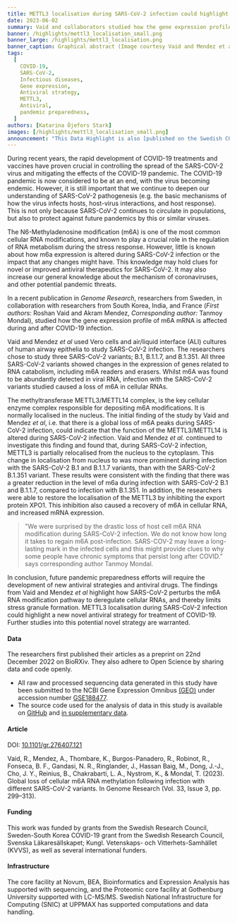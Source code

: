```yaml
---
title: METTL3 localisation during SARS-CoV-2 infection could highlight new novel antiviral strategy
date: 2023-06-02
summary: Vaid and collaborators studied how the gene expression profile of m6A mRNA is affected both during and after COVID-19 infection. All sequencing data and the source code for analysis are shared.
banner: /highlights/mettl3_localisation_small.png
banner_large: /highlights/mettl3_localisation.png
banner_caption: Graphical abstract (Image courtesy Vaid and Mendez et al. (2023)).
tags:
  [
    COVID-19,
    SARS-CoV-2,
    Infectious diseases,
    Gene expression,
    Antiviral strategy,
    METTL3,
    Antiviral,
    pandemic preparedness,
  ]
authors: [Katarina Öjefors Stark]
images: [/highlights/mettl3_localisation_small.png]
announcement: "This Data Highlight is also [published on the Swedish COVID-19 & Pandemic Preparedness Data Portal](https://covid19dataportal.se/highlights/mettl3_localisation/)."
---
```


During recent years, the rapid development of COVID-19 treatments and vaccines have proven crucial in controlling the spread of the SARS-COV-2 virus and mitigating the effects of the COVID-19 pandemic. The COVID-19 pandemic is now considered to be at an end, with the virus becoming endemic. However, it is still important that we continue to deepen our understanding of SARS-CoV-2 pathogenesis (e.g. the basic mechanisms of how the virus infects hosts, host-virus interactions, and host response). This is not only because SARS-CoV-2 continues to circulate in populations, but also to protect against future pandemics by this or similar viruses.

The N6-Methyladenosine modification (m6A) is one of the most common cellular RNA modifications, and known to play a crucial role in the regulation of RNA metabolism during the stress response. However, little is known about how m6a expression is altered during SARS-CoV-2 infection or the impact that any changes might have. This knowledge may hold clues for novel or improved antiviral therapeutics for SARS-CoV-2. It may also increase our general knowledge about the mechanism of coronaviruses, and other potential pandemic threats.

In a recent publication in _Genome Research_, researchers from Sweden, in collaboration with researchers from South Korea, India, and France (_First authors:_ Roshan Vaid and Akram Mendez, _Corresponding author:_ Tanmoy Mondal), studied how the gene expression profile of m6A mRNA is affected during and after COVID-19 infection.

Vaid and Mendez _et al_ used Vero cells and air/liquid interface (ALI) cultures of human airway epithelia to study SARS-CoV-2 infection. The researchers chose to study three SARS-CoV-2 variants; B.1, B.1.1.7, and B.1.351. All three SARS-CoV-2 variants showed changes in the expression of genes related to RNA catabolism, including m6A readers and erasers. Whilst m6A was found to be abundantly detected in viral RNA, infection with the SARS-CoV-2 variants studied caused a loss of m6A in cellular RNAs.

The methyltransferase METTL3/METTL14 complex, is the key cellular enzyme complex responsible for depositing m6A modifications. It is normally localised in the nucleus. The initial finding of the study by Vaid and Mendez _et al_, i.e. that there is a global loss of m6A peaks during SARS-CoV-2 infection, could indicate that the function of the METTL3/METTL14 is altered during SARS-CoV-2 infection. Vaid and Mendez _et al._ continued to investigate this finding and found that, during SARS-CoV-2 infection, METTL3 is partially relocalised from the nucleus to the cytoplasm. This change in localisation from nucleus to was more prominent during infection with the SARS-CoV-2 B.1 and B.1.1.7 variants, than with the SARS-CoV-2 B.1.351 variant. These results were consistent with the finding that there was a greater reduction in the level of m6a during infection with SARS-CoV-2 B.1 and B.1.1.7, compared to infection with B.1.351. In addition, the researchers were able to restore the localisation of the METTL3 by inhibiting the export protein XPO1. This inhibition also caused a recovery of m6A in cellular RNA, and increased mRNA expression.

> "We were surprised by the drastic loss of host cell m6A RNA modification during SARS-CoV-2 infection. We do not know how long it takes to regain m6A post-infection. SARS-COV-2 may leave a long-lasting mark in the infected cells and this might provide clues to why some people have chronic symptoms that persist long after COVID.” says corresponding author Tanmoy Mondal.

In conclusion, future pandemic preparedness efforts will require the development of new antiviral strategies and antiviral drugs. The findings from Vaid and Mendez _et al_ highlight how SARS-CoV-2 perturbs the m6A RNA modification pathway to deregulate cellular RNAs, and thereby limits stress granule formation. METTL3 localisation during SARS-CoV-2 infection could highlight a new novel antiviral strategy for treatment of COVID-19. Further studies into this potential novel strategy are warranted.

#### Data

The researchers first published their articles as a preprint on 22nd December 2022 on BioRXiv. They also adhere to Open Science by sharing data and code openly.

- All raw and processed sequencing data generated in this study have been submitted to the NCBI Gene Expression Omnibus [(GEO)](https://www.ncbi.nlm.nih.gov/geo/) under accession number [GSE188477](https://www.ncbi.nlm.nih.gov/geo/query/acc.cgi?acc=GSE188477).
- The source code used for the analysis of data in this study is available on [GitHub](https://github.com/AkramMendez/m6a_sarscov2) and [in supplementary data](https://genome.cshlp.org/content/suppl/2023/03/24/gr.276407.121.DC1).

#### Article

DOI: [10.1101/gr.276407.121](https://doi.org/10.1101/gr.276407.121)

Vaid, R., Mendez, A., Thombare, K., Burgos-Panadero, R., Robinot, R., Fonseca, B. F., Gandasi, N. R., Ringlander, J., Hassan Baig, M., Dong, J.-J., Cho, J. Y., Reinius, B., Chakrabarti, L. A., Nystrom, K., & Mondal, T. (2023). Global loss of cellular m6A RNA methylation following infection with different SARS-CoV-2 variants. In Genome Research (Vol. 33, Issue 3, pp. 299–313).

#### Funding

This work was funded by grants from the Swedish Research Council, Sweden-South Korea COVID-19 grant from the Swedish Research Council, Svenska Läkaresällskapet; Kungl. Vetenskaps- och Vitterhets-Samhället (KVVS), as well as several international funders.

#### Infrastructure

The core facility at Novum, BEA, Bioinformatics and Expression Analysis has supported with sequencing, and the Proteomic core facility at Gothenburg University supported with LC-MS/MS. Swedish National Infrastructure for Computing (SNIC) at UPPMAX has supported computations and data handling.
